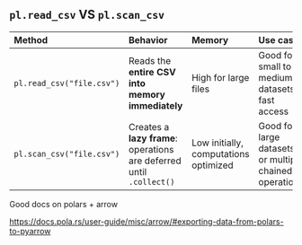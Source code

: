 ## `pl.read_csv` VS `pl.scan_csv`

|**Method**|**Behavior**|**Memory**|**Use case**|
|:--|:--|:--|:--|
|`pl.read_csv("file.csv")`|Reads the **entire CSV into memory immediately**|High for large files|Good for small to medium datasets, fast access|
|`pl.scan_csv("file.csv")`|Creates a **lazy frame**: operations are deferred until `.collect()`|Low initially, computations optimized|Good for large datasets or multiple chained operations|


Good docs on polars + arrow

https://docs.pola.rs/user-guide/misc/arrow/#exporting-data-from-polars-to-pyarrow
